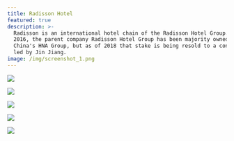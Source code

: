 ```yaml
---
title: Radisson Hotel
featured: true
description: >-
  Radisson is an international hotel chain of the Radisson Hotel Group. Since
  2016, the parent company Radisson Hotel Group has been majority owned by
  China's HNA Group, but as of 2018 that stake is being resold to a consortium
  led by Jin Jiang.
image: /img/screenshot_1.png
---
```

![](/img/screenshot_2.png)

![](/img/screenshot_3.png)

![](/img/screenshot_4.png)

![](/img/screenshot_5.png)

![](/img/screenshot_6.png)
